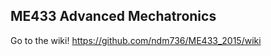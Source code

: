 ME433 Advanced Mechatronics
---------------------------------

Go to the wiki! https://github.com/ndm736/ME433_2015/wiki


